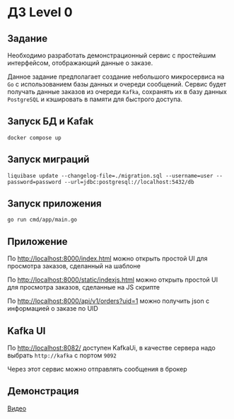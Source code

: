# ДЗ Level 0

## Задание

Необходимо разработать демонстрационный сервис с простейшим интерфейсом, отображающий данные о заказе.

Данное задание предполагает создание небольшого микросервиса на `Go` с использованием базы данных и очереди сообщений. Сервис будет получать данные заказов из очереди `Kafka`, сохранять их в базу данных `PostgreSQL` и кэшировать в памяти для быстрого доступа.

## Запуск БД и Kafak

```shell
docker compose up
```

## Запуск миграций

```shell
liquibase update --changelog-file=./migration.sql --username=user --password=password --url=jdbc:postgresql://localhost:5432/db
```

## Запуск приложения
```shell
go run cmd/app/main.go 
```

## Приложение

По [http://localhost:8000/index.html](http://localhost:8000/index.html) можно открыть простой UI для просмотра заказов, сделанный на шаблоне

По [http://localhost:8000/static/indexjs.html](http://localhost:8000/static/indexjs.html) можно открыть простой UI для просмотра заказов, сделанные на JS скрипте

По [http://localhost:8000/api/v1/orders?uid=1](http://localhost:8000/api/v1/orders?uid=1) можно получить json с информацией о заказе по UID

## Kafka UI

По [http://localhost:8082/](http://localhost:8082/) доступен KafkaUi, в качестве сервера надо выбрать 
`http://kafka` с портом `9092`

Через этот сервис можно отправлять сообщения в брокер

## Демонстрация

[Видео](https://drive.google.com/file/d/1lPzT9bvUOHim2tqhh-sSiZ4z_pfdRZus/view?usp=sharing)
